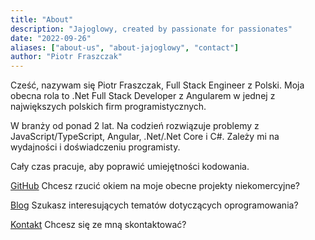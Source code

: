 ```yaml
---
title: "About"
description: "Jajoglowy, created by passionate for passionates"
date: "2022-09-26"
aliases: ["about-us", "about-jajoglowy", "contact"]
author: "Piotr Fraszczak"
---
```


Cześć, nazywam się Piotr Fraszczak, Full Stack Engineer z Polski.
Moja obecna rola to .Net Full Stack Developer z Angularem w jednej z największych polskich firm programistycznych.

W branży od ponad 2 lat.
Na codzień rozwiązuje problemy z JavaScript/TypeScript, Angular, .Net/.Net Core i C#. Zależy mi na wydajności i doświadczeniu programisty.

Cały czas pracuje, aby poprawić umiejętności kodowania.


[GitHub](https://github.com/Fraszczak) Chcesz rzucić okiem na moje obecne projekty niekomercyjne?

[Blog](/posts/) Szukasz interesujących tematów dotyczących oprogramowania?

<!-- [Projekty](/projects/) Chcesz dowiedzieć się więcej o projektach, w których byłem lub jestem teraz? -->

[Kontakt](/contact/) Chcesz się ze mną skontaktować?
